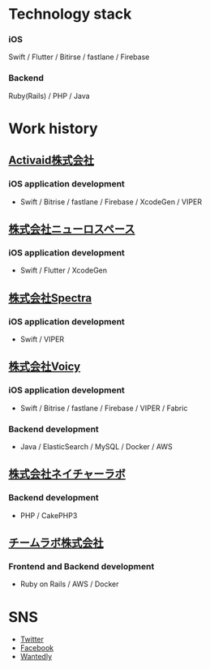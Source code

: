 # Technology stack
### iOS
Swift / Flutter / Bitirse / fastlane / Firebase

### Backend
Ruby(Rails) / PHP / Java

# Work history
## [Activaid株式会社](https://activaid.me/ibd/about)
### iOS application development
- Swift / Bitrise / fastlane / Firebase / XcodeGen / VIPER

## [株式会社ニューロスペース](https://www.neurospace.jp/)
### iOS application development
- Swift / Flutter / XcodeGen

## [株式会社Spectra](https://spectra.tokyo/)
### iOS application development
- Swift / VIPER

## [株式会社Voicy](https://corp.voicy.jp/)
### iOS application development
- Swift / Bitrise / fastlane / Firebase / VIPER / Fabric
### Backend development
- Java / ElasticSearch / MySQL / Docker / AWS

## [株式会社ネイチャーラボ](https://www.naturelab.co.jp/)
### Backend development
- PHP / CakePHP3

## [チームラボ株式会社](https://www.team-lab.com/)
### Frontend and Backend development
- Ruby on Rails / AWS / Docker

# SNS
- [Twitter](https://twitter.com/tihimsm)
- [Facebook](https://www.facebook.com/taihei.mishima)
- [Wantedly](https://www.wantedly.com/users/824994)
